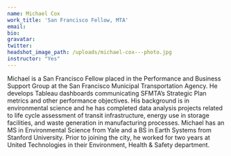 ```yaml
---
name: Michael Cox
work_title: 'San Francisco Fellow, MTA'
email:
bio:
gravatar:
twitter:
headshot_image_path: /uploads/michael-cox---photo.jpg
instructor: "Yes"
---
```



Michael is a San Francisco Fellow placed in the Performance and Business Support Group at the San Francisco Municipal Transportation Agency. He develops Tableau dashboards communicating SFMTA’s Strategic Plan metrics and other performance objectives. His background is in environmental science and he has completed data analysis projects related to life cycle assessment of transit infrastructure, energy use in storage facilities, and waste generation in manufacturing processes. Michael has an MS in Environmental Science from Yale and a BS in Earth Systems from Stanford University. Prior to joining the city, he worked for two years at United Technologies in their Environment, Health & Safety department.